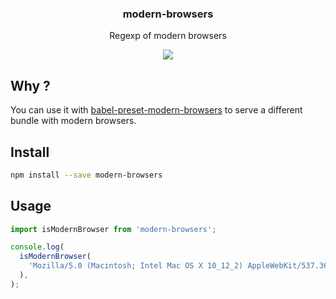 <h3 align="center">
  modern-browsers
</h3>

<p align="center">
  Regexp of modern browsers
</p>

<p align="center">
  <a href="https://npmjs.org/package/modern-browsers"><img src="https://img.shields.io/npm/v/modern-browsers.svg?style=flat-square"></a>
</p>

## Why ?

You can use it with [babel-preset-modern-browsers](https://www.npmjs.com/package/babel-preset-modern-browsers) to serve a different bundle with modern browsers.

## Install

```bash
npm install --save modern-browsers
```

## Usage

```js
import isModernBrowser from 'modern-browsers';

console.log(
  isModernBrowser(
    'Mozilla/5.0 (Macintosh; Intel Mac OS X 10_12_2) AppleWebKit/537.36 (KHTML, like Gecko) Chrome/56.0.2924.76 Safari/537.36',
  ),
);
```
